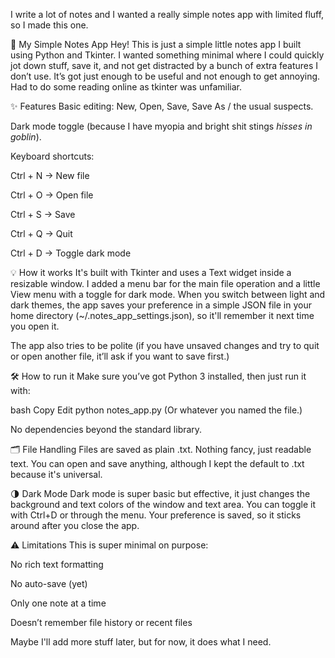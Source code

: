 
I write a lot of notes and I wanted a really simple notes app with limited fluff, so I made this one.

📝 My Simple Notes App
Hey! This is just a simple little notes app I built using Python and Tkinter. I wanted something minimal where I could quickly jot down stuff, save it, and not get distracted by a bunch of extra features I don’t use. It’s got just enough to be useful and not enough to get annoying.
Had to do some reading online as tkinter was unfamiliar.

✨ Features
Basic editing: New, Open, Save, Save As / the usual suspects.

Dark mode toggle (because I have myopia and bright shit stings *hisses in goblin*).

Keyboard shortcuts:

Ctrl + N → New file

Ctrl + O → Open file

Ctrl + S → Save

Ctrl + Q → Quit

Ctrl + D → Toggle dark mode

💡 How it works
It's built with Tkinter and uses a Text widget inside a resizable window. I added a menu bar for the main file operation and a little View menu with a toggle for dark mode. When you switch between light and dark themes, the app saves your preference in a simple JSON file in your home directory (~/.notes_app_settings.json), so it'll remember it next time you open it.

The app also tries to be polite (if you have unsaved changes and try to quit or open another file, it’ll ask if you want to save first.)

🛠 How to run it
Make sure you’ve got Python 3 installed, then just run it with:

bash
Copy
Edit
python notes_app.py
(Or whatever you named the file.)

No dependencies beyond the standard library.

🗂 File Handling
Files are saved as plain .txt. Nothing fancy, just readable text. You can open and save anything, although I kept the default to .txt because it's universal.

🌗 Dark Mode
Dark mode is super basic but effective, it just changes the background and text colors of the window and text area. You can toggle it with Ctrl+D or through the menu. Your preference is saved, so it sticks around after you close the app.

⚠️ Limitations
This is super minimal on purpose:

No rich text formatting

No auto-save (yet)

Only one note at a time

Doesn’t remember file history or recent files

Maybe I'll add more stuff later, but for now, it does what I need.
